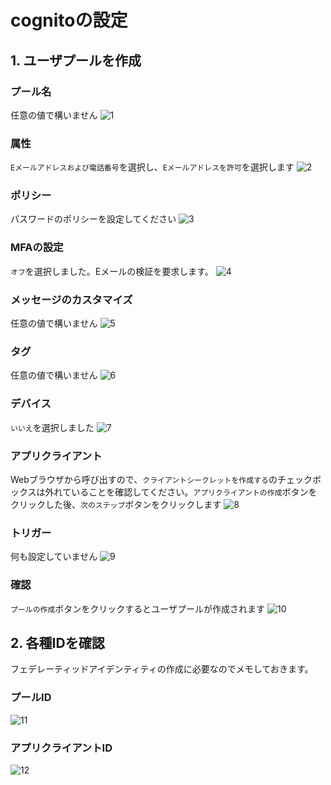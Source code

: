 # cognitoの設定

## 1. ユーザプールを作成
### プール名
任意の値で構いません
![1](https://user-images.githubusercontent.com/1412761/34933588-bf5d64a8-fa1a-11e7-995f-5f40a1511a64.png)

### 属性
`Eメールアドレスおよび電話番号`を選択し、`Eメールアドレスを許可`を選択します
![2](https://user-images.githubusercontent.com/1412761/34933593-c4c26bc8-fa1a-11e7-9775-6d99bced82ea.png)

### ポリシー
パスワードのポリシーを設定してください
![3](https://user-images.githubusercontent.com/1412761/34933601-cbecbca0-fa1a-11e7-8d45-2265ce96dbf4.png)

### MFAの設定
`オフ`を選択しました。Eメールの検証を要求します。
![4](https://user-images.githubusercontent.com/1412761/34933607-cf7aa094-fa1a-11e7-9dc0-9917a3d2ec28.png)

### メッセージのカスタマイズ
任意の値で構いません
![5](https://user-images.githubusercontent.com/1412761/34933613-d5275b36-fa1a-11e7-8386-e24a7eb0e210.png)

### タグ
任意の値で構いません
![6](https://user-images.githubusercontent.com/1412761/34933615-d933c480-fa1a-11e7-8fd6-94267caed0d2.png)

### デバイス
`いいえ`を選択しました
![7](https://user-images.githubusercontent.com/1412761/34933616-dc504ecc-fa1a-11e7-9062-f75b0694686e.png)


### アプリクライアント
Webブラウザから呼び出すので、`クライアントシークレットを作成する`のチェックボックスは外れていることを確認してください。`アプリクライアントの作成`ボタンをクリックした後、`次のステップ`ボタンをクリックします
![8](https://user-images.githubusercontent.com/1412761/34933619-df684916-fa1a-11e7-9622-d7e89993972d.png)

### トリガー
何も設定していません
![9](https://user-images.githubusercontent.com/1412761/34933622-e2b2c81c-fa1a-11e7-9acf-50f22ba3c929.png)

### 確認
`プールの作成`ボタンをクリックするとユーザプールが作成されます
![10](https://user-images.githubusercontent.com/1412761/34933624-e6cb230e-fa1a-11e7-924b-65732f7e1e05.png)

## 2. 各種IDを確認
フェデレーティッドアイデンティティの作成に必要なのでメモしておきます。

### プールID
![11](https://user-images.githubusercontent.com/1412761/34933631-ea2d8e9c-fa1a-11e7-9762-e9b04c0e242f.png)

### アプリクライアントID
![12](https://user-images.githubusercontent.com/1412761/34933638-ee417f70-fa1a-11e7-988b-8c24e3ba22c5.png)
